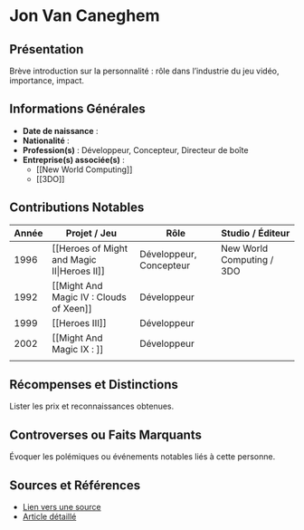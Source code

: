 # Jon Van Caneghem

## Présentation
Brève introduction sur la personnalité : rôle dans l’industrie du jeu vidéo, importance, impact.

## Informations Générales
- **Date de naissance** :  
- **Nationalité** :  
- **Profession(s)** : Développeur, Concepteur, Directeur de boîte 
- **Entreprise(s) associée(s)** : 
	- [[New World Computing]]
	- [[3DO]]

## Contributions Notables
| Année | Projet / Jeu                                | Rôle                    | Studio / Éditeur          |
| ----- | ------------------------------------------- | ----------------------- | ------------------------- |
| 1996  | [[Heroes of Might and Magic II\|Heroes II]] | Développeur, Concepteur | New World Computing / 3DO |
| 1992  | [[Might And Magic IV : Clouds of Xeen]]     | Développeur             |                           |
| 1999  | [[Heroes III]]                              | Développeur             |                           |
| 2002  | [[Might And Magic IX : ]]                   | Développeur             |                           |
|       |                                             |                         |                           |

## Récompenses et Distinctions
Lister les prix et reconnaissances obtenues.

## Controverses ou Faits Marquants
Évoquer les polémiques ou événements notables liés à cette personne.

## Sources et Références
- [Lien vers une source](#)
- [Article détaillé](#)
